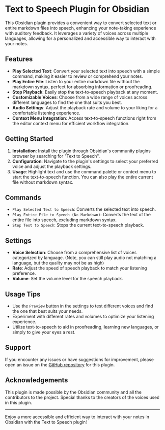 # Text to Speech Plugin for Obsidian

This Obsidian plugin provides a convenient way to convert selected text or entire markdown files into speech, enhancing your note-taking experience with auditory feedback. It leverages a variety of voices across multiple languages, allowing for a personalized and accessible way to interact with your notes.

## Features

- **Play Selected Text**: Convert your selected text into speech with a simple command, making it easier to review or comprehend your notes.
- **Play Entire File**: Listen to your entire markdown file without the markdown syntax, perfect for absorbing information or proofreading.
- **Stop Playback**: Easily stop the text-to-speech playback at any moment.
- **Customizable Voices**: Choose from a wide range of voices across different languages to find the one that suits you best.
- **Audio Settings**: Adjust the playback rate and volume to your liking for a comfortable listening experience.
- **Context Menu Integration**: Access text-to-speech functions right from the editor context menu for efficient workflow integration.

## Getting Started

1. **Installation**: Install the plugin through Obsidian's community plugins browser by searching for "Text to Speech".
2. **Configuration**: Navigate to the plugin's settings to select your preferred voice and adjust the playback settings.
3. **Usage**: Highlight text and use the command palette or context menu to start the text-to-speech function. You can also play the entire current file without markdown syntax.

## Commands

- `Play Selected Text to Speech`: Converts the selected text into speech.
- `Play Entire File to Speech (No Markdown)`: Converts the text of the entire file into speech, excluding markdown syntax.
- `Stop Text to Speech`: Stops the current text-to-speech playback.

## Settings

- **Voice Selection**: Choose from a comprehensive list of voices categorized by language. (Note, you can still play audio not matching a language, but the quality may not be as high)
- **Rate**: Adjust the speed of speech playback to match your listening preference.
- **Volume**: Set the volume level for the speech playback.

## Usage Tips

- Use the `Preview` button in the settings to test different voices and find the one that best suits your needs.
- Experiment with different rates and volumes to optimize your listening experience.
- Utilize text-to-speech to aid in proofreading, learning new languages, or simply to give your eyes a rest.

## Support

If you encounter any issues or have suggestions for improvement, please open an issue on the [GitHub repository](#) for this plugin.

## Acknowledgements

This plugin is made possible by the Obsidian community and all the contributors to the project. Special thanks to the creators of the voices used in this plugin.

---

Enjoy a more accessible and efficient way to interact with your notes in Obsidian with the Text to Speech plugin!
